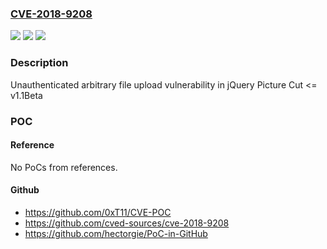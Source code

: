 ### [CVE-2018-9208](https://cve.mitre.org/cgi-bin/cvename.cgi?name=CVE-2018-9208)
![](https://img.shields.io/static/v1?label=Product&message=jQuery%20Picture%20Cut&color=blue)
![](https://img.shields.io/static/v1?label=Version&message=%3C%3D%201.1Beta%20&color=brighgreen)
![](https://img.shields.io/static/v1?label=Vulnerability&message=jQuery%20Picture%20Cut%20%3C%3D%20v1.1Beta%20unauthenticated%20arbitrary%20file%20upload%20vulnerability&color=brighgreen)

### Description

Unauthenticated arbitrary file upload vulnerability in jQuery Picture Cut <= v1.1Beta

### POC

#### Reference
No PoCs from references.

#### Github
- https://github.com/0xT11/CVE-POC
- https://github.com/cved-sources/cve-2018-9208
- https://github.com/hectorgie/PoC-in-GitHub

